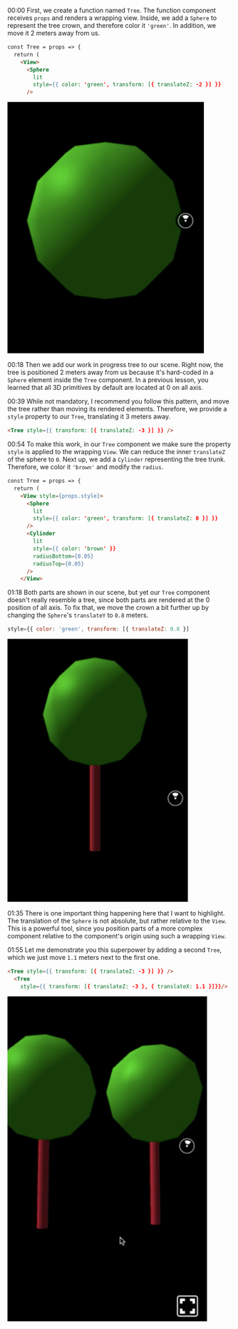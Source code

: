 00:00 First, we create a function named `Tree`. The function component receives `props` and renders a wrapping view. Inside, we add a `Sphere` to represent the tree crown, and therefore color it `'green'`. In addition, we move it 2 meters away from us.

```html
const Tree = props => {
  return (
    <View>
      <Sphere
        lit
        style={{ color: 'green', transform: [{ translateZ: -2 }] }}
      />
```

![Green Sphere](../images/react-compose-multiple-3d-objects-into-one-component-in-react-vr-green-sphere.png)

00:18 Then we add our work in progress tree to our scene. Right now, the tree is positioned 2 meters away from us because it's hard-coded in a `Sphere` element inside the `Tree` component. In a previous lesson, you learned that all 3D primitives by default are located at 0 on all axis.

00:39 While not mandatory, I recommend you follow this pattern, and move the tree rather than moving its rendered elements. Therefore, we provide a `style` property to our `Tree`, translating it 3 meters away.

```html
<Tree style={{ transform: [{ translateZ: -3 }] }} />
```

00:54 To make this work, in our `Tree` component we make sure the property `style` is applied to the wrapping `View`. We can reduce the inner `translateZ` of the sphere to `0`. Next up, we add a `Cylinder` representing the tree trunk. Therefore, we color it `'brown'` and modify the `radius`.

```html
const Tree = props => {
  return (
    <View style={props.style}>
      <Sphere
        lit
        style={{ color: 'green', transform: [{ translateZ: 0 }] }}
      />
      <Cylinder
        lit
        style={{ color: 'brown' }}
        radiusBottom={0.05}
        radiusTop={0.05}
      />
    </View>
```

01:18 Both parts are shown in our scene, but yet our `Tree` component doesn't really resemble a tree, since both parts are rendered at the 0 position of all axis. To fix that, we move the crown a bit further up by changing the `Sphere`'s `translateY` to `0.8` meters.

```js
style={{ color: 'green', transform: [{ translateZ: 0.8 }]
```

![Brown Cylinder](../images/react-compose-multiple-3d-objects-into-one-component-in-react-vr-brown-cylinder.png)

01:35 There is one important thing happening here that I want to highlight. The translation of the `Sphere` is not absolute, but rather relative to the `View`. This is a powerful tool, since you position parts of a more complex component relative to the component's origin using such a wrapping `View`.

01:55 Let me demonstrate you this superpower by adding a second `Tree`, which we just move `1.1` meters next to the first one.

```html
<Tree style={{ transform: [{ translateZ: -3 }] }} />
  <Tree
    style={{ transform: [{ translateZ: -3 }, { translateX: 1.1 }]}}/>
```

![Second Tree](../images/react-compose-multiple-3d-objects-into-one-component-in-react-vr-second-tree.png)